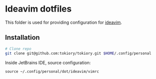 # Ideavim dotfiles

This folder is used for providing configuration for [ideavim](https://github.com/JetBrains/ideavim).

## Installation

```bash
# Clone repo
git clone git@github.com:tokiory/tokiory.git $HOME/.config/personal
```

Inside JetBrains IDE, source configuration:

```vimrc
source ~/.config/personal/dot/ideavim/vimrc
```